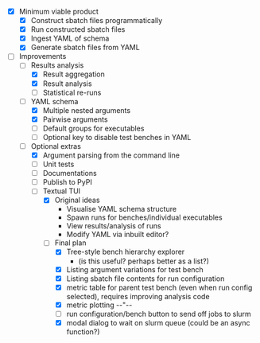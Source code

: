 - [x] Minimum viable product
  - [x] Construct sbatch files programmatically
  - [x] Run constructed sbatch files
  - [x] Ingest YAML of schema
  - [x] Generate sbatch files from YAML
- [ ] Improvements
  - [ ] Results analysis
    - [x] Result aggregation
    - [x] Result analysis
    - [ ] Statistical re-runs
  - [ ] YAML schema
    - [x] Multiple nested arguments
    - [x] Pairwise arguments
    - [ ] Default groups for executables
    - [ ] Optional key to disable test benches in YAML
  - [ ] Optional extras
    - [x] Argument parsing from the command line
    - [ ] Unit tests
    - [ ] Documentations
    - [ ] Publish to PyPI
    - [ ] Textual TUI
      - [x] Original ideas
        - Visualise YAML schema structure
        - Spawn runs for benches/individual executables
        - View results/analysis of runs
        - Modify YAML via inbuilt editor?
      - [ ] Final plan
        - [x] Tree-style bench hierarchy explorer
          - (is this useful? perhaps better as a list?)
        - [x] Listing argument variations for test bench
        - [x] Listing sbatch file contents for run configuration
        - [x] metric table for parent test bench (even when run config selected), requires improving analysis code
        - [x] metric plotting --"--
        - [ ] run configuration/bench button to send off jobs to slurm
        - [x] modal dialog to wait on slurm queue (could be an async function?)

